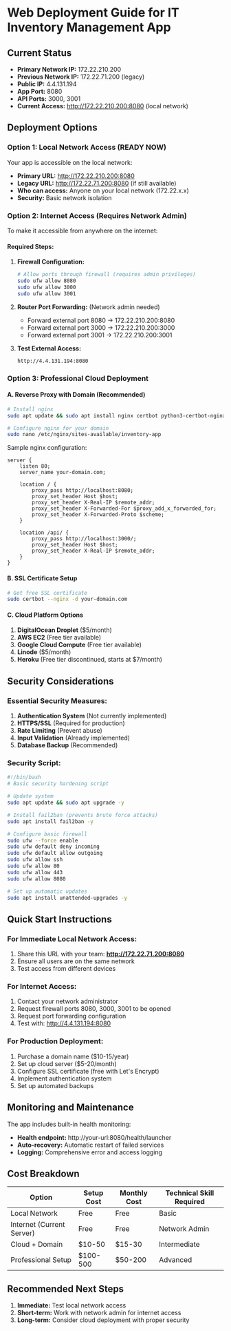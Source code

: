 # Web Deployment Guide for IT Inventory Management App

## Current Status
- **Primary Network IP:** 172.22.210.200
- **Previous Network IP:** 172.22.71.200 (legacy)
- **Public IP:** 4.4.131.194  
- **App Port:** 8080
- **API Ports:** 3000, 3001
- **Current Access:** http://172.22.210.200:8080 (local network)

## Deployment Options

### Option 1: Local Network Access (READY NOW)
Your app is accessible on the local network:
- **Primary URL:** http://172.22.210.200:8080
- **Legacy URL:** http://172.22.71.200:8080 (if still available)
- **Who can access:** Anyone on your local network (172.22.x.x)
- **Security:** Basic network isolation

### Option 2: Internet Access (Requires Network Admin)
To make it accessible from anywhere on the internet:

#### Required Steps:
1. **Firewall Configuration:**
   ```bash
   # Allow ports through firewall (requires admin privileges)
   sudo ufw allow 8080
   sudo ufw allow 3000  
   sudo ufw allow 3001
   ```

2. **Router Port Forwarding:** (Network admin needed)
   - Forward external port 8080 → 172.22.210.200:8080
   - Forward external port 3000 → 172.22.210.200:3000  
   - Forward external port 3001 → 172.22.210.200:3001

3. **Test External Access:**
   ```
   http://4.4.131.194:8080
   ```

### Option 3: Professional Cloud Deployment

#### A. Reverse Proxy with Domain (Recommended)
```bash
# Install nginx
sudo apt update && sudo apt install nginx certbot python3-certbot-nginx

# Configure nginx for your domain
sudo nano /etc/nginx/sites-available/inventory-app
```

Sample nginx configuration:
```nginx
server {
    listen 80;
    server_name your-domain.com;
    
    location / {
        proxy_pass http://localhost:8080;
        proxy_set_header Host $host;
        proxy_set_header X-Real-IP $remote_addr;
        proxy_set_header X-Forwarded-For $proxy_add_x_forwarded_for;
        proxy_set_header X-Forwarded-Proto $scheme;
    }
    
    location /api/ {
        proxy_pass http://localhost:3000/;
        proxy_set_header Host $host;
        proxy_set_header X-Real-IP $remote_addr;
    }
}
```

#### B. SSL Certificate Setup
```bash
# Get free SSL certificate
sudo certbot --nginx -d your-domain.com
```

#### C. Cloud Platform Options
1. **DigitalOcean Droplet** ($5/month)
2. **AWS EC2** (Free tier available)
3. **Google Cloud Compute** (Free tier available) 
4. **Linode** ($5/month)
5. **Heroku** (Free tier discontinued, starts at $7/month)

## Security Considerations

### Essential Security Measures:
1. **Authentication System** (Not currently implemented)
2. **HTTPS/SSL** (Required for production)
3. **Rate Limiting** (Prevent abuse)
4. **Input Validation** (Already implemented)
5. **Database Backup** (Recommended)

### Security Script:
```bash
#!/bin/bash
# Basic security hardening script

# Update system
sudo apt update && sudo apt upgrade -y

# Install fail2ban (prevents brute force attacks)
sudo apt install fail2ban -y

# Configure basic firewall
sudo ufw --force enable
sudo ufw default deny incoming
sudo ufw default allow outgoing
sudo ufw allow ssh
sudo ufw allow 80
sudo ufw allow 443
sudo ufw allow 8080

# Set up automatic updates
sudo apt install unattended-upgrades -y
```

## Quick Start Instructions

### For Immediate Local Network Access:
1. Share this URL with your team: **http://172.22.71.200:8080**
2. Ensure all users are on the same network
3. Test access from different devices

### For Internet Access:
1. Contact your network administrator
2. Request firewall ports 8080, 3000, 3001 to be opened
3. Request port forwarding configuration
4. Test with: http://4.4.131.194:8080

### For Production Deployment:
1. Purchase a domain name ($10-15/year)
2. Set up cloud server ($5-20/month) 
3. Configure SSL certificate (free with Let's Encrypt)
4. Implement authentication system
5. Set up automated backups

## Monitoring and Maintenance

The app includes built-in health monitoring:
- **Health endpoint:** http://your-url:8080/health/launcher
- **Auto-recovery:** Automatic restart of failed services
- **Logging:** Comprehensive error and access logging

## Cost Breakdown

| Option | Setup Cost | Monthly Cost | Technical Skill Required |
|--------|------------|-------------|-------------------------|
| Local Network | Free | Free | Basic |
| Internet (Current Server) | Free | Free | Network Admin |
| Cloud + Domain | $10-50 | $15-30 | Intermediate |
| Professional Setup | $100-500 | $50-200 | Advanced |

## Recommended Next Steps

1. **Immediate:** Test local network access
2. **Short-term:** Work with network admin for internet access  
3. **Long-term:** Consider cloud deployment with proper security